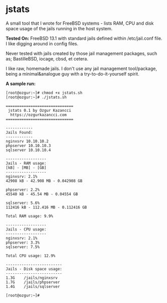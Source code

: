 # jstats
A small tool that I wrote for FreeBSD systems - lists RAM, CPU and disk space usage of the jails running in the host system.

**Tested On:** FreeBSD 13.1 with standard jails defined within /etc/jail.conf file. I like digging around in config files.

Never tested with jails created by those jail management packages, such as; BastilleBSD, iocage, cbsd, et cetera.

I like raw, homemade jails. I don't use any jail management tool/package, being a minimal&analogue guy with a try-to-do-it-yourself spirit.

**A sample run:**

```console
[root@ozgur:~]# chmod +x jstats.sh
[root@ozgur:~]# ./jstats.sh

==============================
 jstats 0.1 by Ozgur Kazancci
  https://ozgurkazancci.com
==============================

------------
Jails Found:
------------
nginxsrv 10.10.10.2
phpserver 10.10.10.3
sqlserver 10.10.10.4

------------------
Jails - RAM usage:
[kB] - [MB] - [GB]
------------------
nginxsrv: 2.1%
42908 kB - 42.908 MB - 0.042908 GB

phpserver: 2.2%
45540 kB - 45.54 MB - 0.04554 GB

sqlserver: 5.6%
112416 kB - 112.416 MB - 0.112416 GB

Total RAM usage: 9.9%

------------------
Jails - CPU usage:
------------------
nginxsrv: 2.1%
phpserver: 3.3%
sqlserver: 7.5%

Total CPU usage: 12.9%

-------------------------
Jails - Disk space usage:
-------------------------
1.3G    /jails/nginxsrv
1.7G    /jails/phpserver
1.4G    /jails/sqlserver

[root@ozgur:~]# 
```
